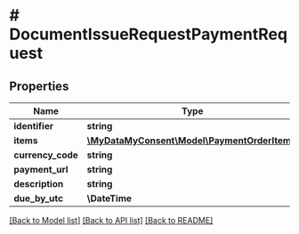 # # DocumentIssueRequestPaymentRequest

## Properties

Name | Type | Description | Notes
------------ | ------------- | ------------- | -------------
**identifier** | **string** |  |
**items** | [**\MyDataMyConsent\Model\PaymentOrderItem[]**](PaymentOrderItem.md) |  |
**currency_code** | **string** |  |
**payment_url** | **string** |  | [optional]
**description** | **string** |  |
**due_by_utc** | **\DateTime** |  |

[[Back to Model list]](../../README.md#models) [[Back to API list]](../../README.md#endpoints) [[Back to README]](../../README.md)
